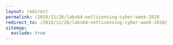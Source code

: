 ```yaml
---
layout: redirect
permalink: /2018/11/26/labs64-netlicensing-cyber-week-2018
redirect_to: /2018/11/26/labs64-netlicensing-cyber-week-2018/
sitemap:
  exclude: true
---
```

